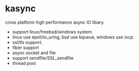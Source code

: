 # kasync
cross platform high performance async IO libary. 
* support linux/freebsd/windows system.
* linux use epoll/io_uring, bsd use kqueue, windows use iocp.
* ssl/tls support.
* fiber support
* async socket and file
* support sendfile/SSL_sendfile
* thread pool